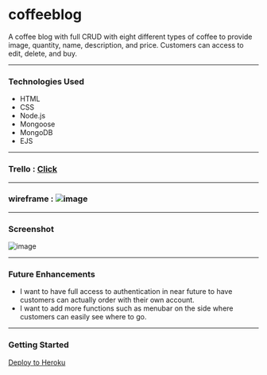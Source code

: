 # coffeeblog

A coffee blog with full CRUD with eight different types of coffee to provide image, quantity, name, description, and price. Customers can access to edit, delete, and buy.

---

### Technologies Used
 - HTML
 - CSS
 - Node.js
 - Mongoose
 - MongoDB
 - EJS

---

### Trello : [Click](https://trello.com/b/sNqMOu5b/coffee-blog) 

---

### wireframe : ![image](https://user-images.githubusercontent.com/104465292/170736632-c54016c8-9687-4876-a2d1-ed0f5a2064f4.png)

---

### Screenshot

![image](https://user-images.githubusercontent.com/104465292/171688230-0c20e066-511c-4441-b84a-8d796651d05b.png)

---

### Future Enhancements
 - I want to have full access to authentication in near future to have customers can actually order with their own account.
 - I want to add more functions such as menubar on the side where customers can easily see where to go.
 
 ---
 
 ### Getting Started
  [Deploy to Heroku]()

